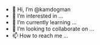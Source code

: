- 👋 Hi, I’m @kamdogman
- 👀 I’m interested in ...
- 🌱 I’m currently learning ...
- 💞️ I’m looking to collaborate on ...
- 📫 How to reach me ...

<!---
kamdogman/kamdogman is a ✨ special ✨ repository because its `README.md` (this file) appears on your GitHub profile.
You can click the Preview link to take a look at your changes.
--->
